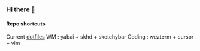 ### Hi there 👋

<!--
**elic-eon/elic-eon** is a ✨ _special_ ✨ repository because its `README.md` (this file) appears on your GitHub profile.

Here are some ideas to get you started:

- 🔭 I’m currently working on ...
- 🌱 I’m currently learning ...
- 👯 I’m looking to collaborate on ...
- 🤔 I’m looking for help with ...
- 💬 Ask me about ...
- 📫 How to reach me: ...
- 😄 Pronouns: ...
- ⚡ Fun fact: ...
-->

#### Repo shortcuts

Current [dotfiles](https://github.com/elic-eon/dotfiles)
WM
: yabai + skhd + sketchybar
Coding
: wezterm + cursor + vim
